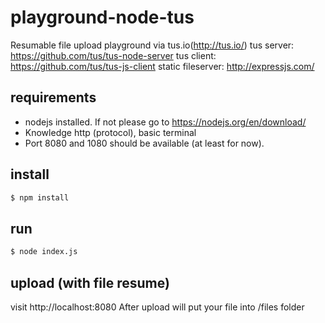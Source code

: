 # playground-node-tus

Resumable file upload playground via tus.io(http://tus.io/)
tus server: https://github.com/tus/tus-node-server
tus client: https://github.com/tus/tus-js-client
static fileserver: http://expressjs.com/

## requirements

- nodejs installed. If not please go to https://nodejs.org/en/download/
- Knowledge http (protocol), basic terminal
- Port 8080 and 1080 should be available (at least for now).

## install

```bash
$ npm install
```

## run

```bash
$ node index.js
```

## upload (with file resume)

visit http://localhost:8080
After upload will put your file into /files folder
